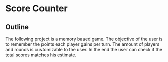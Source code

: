 # Score Counter

<h2>Outline</h2>

<p>The following project is a memory based game. The objective of the user is to remember the points each player gains per turn. The amount of players and rounds is customizable to the user. In the end the user can check if the total scores matches his estimate.</p>
